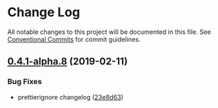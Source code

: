 # Change Log

All notable changes to this project will be documented in this file.
See [Conventional Commits](https://conventionalcommits.org) for commit guidelines.

## [0.4.1-alpha.8](https://github.com/tunnckoCore/hq/compare/rolldown@0.4.1-alpha.7...rolldown@0.4.1-alpha.8) (2019-02-11)


### Bug Fixes

* prettierignore changelog ([23e8d63](https://github.com/tunnckoCore/hq/commit/23e8d63))
